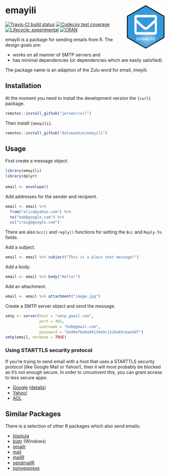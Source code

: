 
<!-- README.md is generated from README.Rmd. Please edit that file -->

# emayili <img src="man/figures/emayili-hex.png" align="right" alt="" width="120" />

[![Travis-CI build
status](https://travis-ci.org/datawookie/emayili.svg?branch=master)](https://travis-ci.org/datawookie/emayili)
[![Codecov test
coverage](https://img.shields.io/codecov/c/github/datawookie/emayili.svg)](https://codecov.io/github/datawookie/emayili)
[![Lifecycle:
experimental](https://img.shields.io/badge/lifecycle-experimental-orange.svg)](https://www.tidyverse.org/lifecycle/#experimental)
[![CRAN](https://img.shields.io/cran/v/emayili.svg)](https://cran.r-project.org/web/packages/emayili/index.html)

emayili is a package for sending emails from R. The design goals are:

  - works on all manner of SMTP servers and
  - has minimal dependencies (or dependencies which are easily
    satisfied).

The package name is an adaption of the Zulu word for email, imeyili.

## Installation

At the moment you need to install the development version the `{curl}`
package.

``` r
remotes::install_github("jeroen/curl")
```

Then install `{emayili}`.

``` r
remotes::install_github("datawookie/emayili")
```

## Usage

First create a message object.

``` r
library(emayili)
library(dplyr)

email <- envelope()
```

Add addresses for the sender and recipient.

``` r
email <- email %>%
  from("alice@yahoo.com") %>%
  to("bob@google.com") %>%
  cc("craig@google.com")
```

There are also `bcc()` and `reply()` functions for setting the `Bcc` and
`Reply-To` fields.

Add a subject.

``` r
email <- email %>% subject("This is a plain text message!")
```

Add a body.

``` r
email <- email %>% body("Hello!")
```

Add an attachment.

``` r
email <- email %>% attachment("image.jpg")
```

Create a SMTP server object and send the message.

``` r
smtp <- server(host = "smtp.gmail.com",
               port = 465,
               username = "bob@gmail.com",
               password = "bd40ef6d4a9413de9c1318a65cbae5d7")
smtp(email, verbose = TRUE)
```

### Using STARTTLS security protocol

If you’re trying to send email with a host that uses a STARTTLS security
protocol (like Google Mail or Yahoo\!), then it will most probably be
blocked as it’s not enough secure. In order to circumvent this, you can
grant access to less secure apps:

  - [Google](https://myaccount.google.com/security)
    ([details](https://support.google.com/accounts/answer/6010255))
  - [Yahoo\!](https://login.yahoo.com/account/security)
  - [AOL](https://login.aol.com/account/security)

## Similar Packages

There is a selection of other R packages which also send
    emails:

  - [blastula](https://cran.r-project.org/web/packages/blastula/index.html)
  - [blatr](https://cran.r-project.org/web/packages/blatr/index.html)
    (Windows)
  - [gmailr](https://cran.r-project.org/web/packages/gmailr/index.html)
  - [mail](https://cran.r-project.org/web/packages/mail/index.html)
  - [mailR](https://cran.r-project.org/web/packages/mailR/index.html)
  - [sendmailR](https://cran.r-project.org/web/packages/sendmailR/index.html)
  - [ponyexpress](https://github.com/ropenscilabs/ponyexpress)
